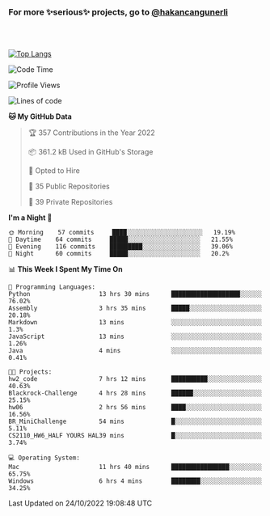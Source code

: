 ### For more ✨serious✨ projects, go to [@hakancangunerli](https://github.com/hakancangunerli)

<br>
<br>



[![Top Langs](https://github-readme-stats.vercel.app/api/top-langs/?username=63616e&layout=compact&hide=tex,html,shell,assembly,C&langs_count=6&exclude_repo=2015-csharp)](https://github.com/anuraghazra/github-readme-stats)


<!--START_SECTION:waka-->
![Code Time](http://img.shields.io/badge/Code%20Time-266%20hrs%2037%20mins-blue)

![Profile Views](http://img.shields.io/badge/Profile%20Views-1-blue)

![Lines of code](https://img.shields.io/badge/From%20Hello%20World%20I%27ve%20Written-1%20Million%20lines%20of%20code-blue)

**🐱 My GitHub Data** 

> 🏆 357 Contributions in the Year 2022
 > 
> 📦 361.2 kB Used in GitHub's Storage 
 > 
> 💼 Opted to Hire
 > 
> 📜 35 Public Repositories 
 > 
> 🔑 39 Private Repositories  
 > 
**I'm a Night 🦉** 

```text
🌞 Morning    57 commits     ████░░░░░░░░░░░░░░░░░░░░░   19.19% 
🌆 Daytime    64 commits     █████░░░░░░░░░░░░░░░░░░░░   21.55% 
🌃 Evening    116 commits    █████████░░░░░░░░░░░░░░░░   39.06% 
🌙 Night      60 commits     █████░░░░░░░░░░░░░░░░░░░░   20.2%

```


📊 **This Week I Spent My Time On** 

```text
💬 Programming Languages: 
Python                   13 hrs 30 mins      ███████████████████░░░░░░   76.02% 
Assembly                 3 hrs 35 mins       █████░░░░░░░░░░░░░░░░░░░░   20.18% 
Markdown                 13 mins             ░░░░░░░░░░░░░░░░░░░░░░░░░   1.3% 
JavaScript               13 mins             ░░░░░░░░░░░░░░░░░░░░░░░░░   1.26% 
Java                     4 mins              ░░░░░░░░░░░░░░░░░░░░░░░░░   0.41%

🐱‍💻 Projects: 
hw2_code                 7 hrs 12 mins       ██████████░░░░░░░░░░░░░░░   40.63% 
Blackrock-Challenge      4 hrs 28 mins       ██████░░░░░░░░░░░░░░░░░░░   25.15% 
hw06                     2 hrs 56 mins       ████░░░░░░░░░░░░░░░░░░░░░   16.56% 
BR_MiniChallenge         54 mins             █░░░░░░░░░░░░░░░░░░░░░░░░   5.11% 
CS2110_HW6_HALF YOURS HAL39 mins             █░░░░░░░░░░░░░░░░░░░░░░░░   3.74%

💻 Operating System: 
Mac                      11 hrs 40 mins      ████████████████░░░░░░░░░   65.75% 
Windows                  6 hrs 4 mins        ████████░░░░░░░░░░░░░░░░░   34.25%

```


 Last Updated on 24/10/2022 19:08:48 UTC
<!--END_SECTION:waka-->


